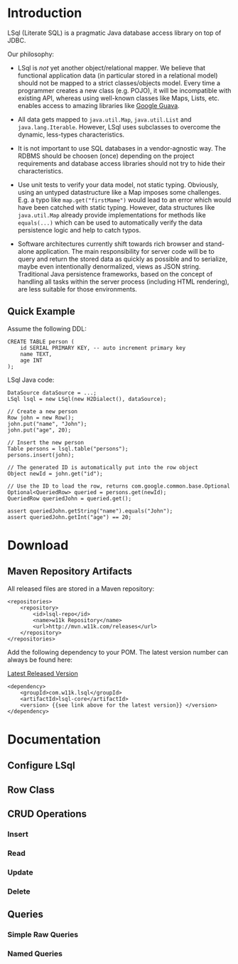 
# Introduction

LSql (Literate SQL) is a pragmatic Java database access library on top of JDBC.

Our philosophy:

* LSql is *not* yet another object/relational mapper. We believe that functional application data
(in particular stored in a relational model) should not be mapped to a strict classes/objects model.
Every time a programmer creates a new class (e.g. POJO), it will be incompatible with existing API,
whereas using well-known classes like Maps, Lists, etc. enables access to amazing libraries like
[Google Guava](http://code.google.com/p/guava-libraries/wiki/CollectionUtilitiesExplained).

* All data gets mapped to `java.util.Map`, `java.util.List` and `java.lang.Iterable`. However, LSql
uses subclasses to overcome the dynamic, less-types characteristics.

* It is not important to use SQL databases in a vendor-agnostic way. The RDBMS should be choosen (once)
depending on the project requirements and database access libraries should not try to hide their
characteristics.

* Use unit tests to verify your data model, not static typing. Obviously, using an untyped
datastructure like a Map imposes some challenges. E.g. a typo like `map.get("firstMame")` would
lead to an error which would have been catched with static typing. However, data structures like
`java.util.Map` already provide implementations for methods like `equals(...)` which can be
used to automatically verify the data persistence logic and help to catch typos.

* Software architectures currently shift towards rich browser and stand-alone application. The main
responsibility for server code will be to query and return the stored data as quickly
as possible and to serialize, maybe even intentionally denormalized, views as JSON string. Traditional
Java persistence frameworks, based on the concept of handling all tasks within the server process (including
HTML rendering), are less suitable for those environments.

## Quick Example

Assume the following DDL:

    CREATE TABLE person (
        id SERIAL PRIMARY KEY, -- auto increment primary key
        name TEXT,
        age INT
    );

LSql Java code:

    DataSource dataSource = ...;
    LSql lsql = new LSql(new H2Dialect(), dataSource);

    // Create a new person
    Row john = new Row();
    john.put("name", "John");
    john.put("age", 20);

    // Insert the new person
    Table persons = lsql.table("persons");
    persons.insert(john);

    // The generated ID is automatically put into the row object
    Object newId = john.get("id");

    // Use the ID to load the row, returns com.google.common.base.Optional
    Optional<QueriedRow> queried = persons.get(newId);
    QueriedRow queriedJohn = queried.get();

    assert queriedJohn.getString("name").equals("John");
    assert queriedJohn.getInt("age") == 20;

# Download

## Maven Repository Artifacts

All released files are stored in a Maven repository:

    <repositories>
        <repository>
            <id>lsql-repo</id>
            <name>w11k Repository</name>
            <url>http://mvn.w11k.com/releases</url>
        </repository>
    </repositories>

Add the following dependency to your POM. The latest version number can always
be found here:

[Latest Released Version](https://raw.github.com/weiglewilczek/lsql/master/LATEST_RELEASED_VERSION)

    <dependency>
        <groupId>com.w11k.lsql</groupId>
        <artifactId>lsql-core</artifactId>
        <version> {{see link above for the latest version}} </version>
    </dependency>

# Documentation

## Configure LSql

## Row Class

## CRUD Operations

### Insert

### Read

### Update

### Delete

## Queries

### Simple Raw Queries

### Named Queries

###

